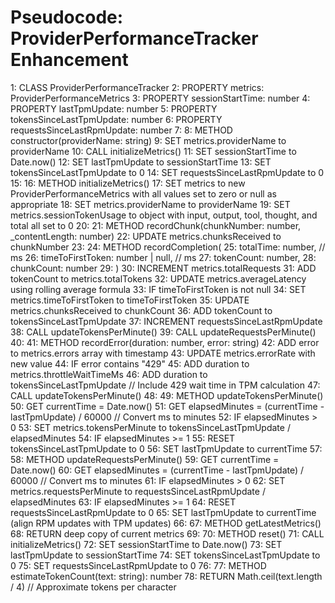# Pseudocode: ProviderPerformanceTracker Enhancement

1: CLASS ProviderPerformanceTracker
2:   PROPERTY metrics: ProviderPerformanceMetrics
3:   PROPERTY sessionStartTime: number
4:   PROPERTY lastTpmUpdate: number
5:   PROPERTY tokensSinceLastTpmUpdate: number
6:   PROPERTY requestsSinceLastRpmUpdate: number
7: 
8:   METHOD constructor(providerName: string)
9:     SET metrics.providerName to providerName
10:     CALL initializeMetrics()
11:     SET sessionStartTime to Date.now()
12:     SET lastTpmUpdate to sessionStartTime
13:     SET tokensSinceLastTpmUpdate to 0
14:     SET requestsSinceLastRpmUpdate to 0
15: 
16:   METHOD initializeMetrics()
17:     SET metrics to new ProviderPerformanceMetrics with all values set to zero or null as appropriate
18:     SET metrics.providerName to providerName
19:     SET metrics.sessionTokenUsage to object with input, output, tool, thought, and total all set to 0
20: 
21:   METHOD recordChunk(chunkNumber: number, _contentLength: number)
22:     UPDATE metrics.chunksReceived to chunkNumber
23: 
24:   METHOD recordCompletion(
25:     totalTime: number, // ms
26:     timeToFirstToken: number | null, // ms
27:     tokenCount: number, 
28:     chunkCount: number
29:   )
30:     INCREMENT metrics.totalRequests
31:     ADD tokenCount to metrics.totalTokens
32:     UPDATE metrics.averageLatency using rolling average formula
33:     IF timeToFirstToken is not null
34:       SET metrics.timeToFirstToken to timeToFirstToken
35:     UPDATE metrics.chunksReceived to chunkCount
36:     ADD tokenCount to tokensSinceLastTpmUpdate
37:     INCREMENT requestsSinceLastRpmUpdate
38:     CALL updateTokensPerMinute()
39:     CALL updateRequestsPerMinute()
40: 
41:   METHOD recordError(duration: number, error: string)
42:     ADD error to metrics.errors array with timestamp
43:     UPDATE metrics.errorRate with new value
44:     IF error contains "429"
45:       ADD duration to metrics.throttleWaitTimeMs
46:       ADD duration to tokensSinceLastTpmUpdate // Include 429 wait time in TPM calculation
47:       CALL updateTokensPerMinute()
48: 
49:   METHOD updateTokensPerMinute()
50:     GET currentTime = Date.now()
51:     GET elapsedMinutes = (currentTime - lastTpmUpdate) / 60000 // Convert ms to minutes
52:     IF elapsedMinutes > 0
53:       SET metrics.tokensPerMinute to tokensSinceLastTpmUpdate / elapsedMinutes
54:       IF elapsedMinutes >= 1
55:         RESET tokensSinceLastTpmUpdate to 0
56:         SET lastTpmUpdate to currentTime
57: 
58:   METHOD updateRequestsPerMinute()
59:     GET currentTime = Date.now()
60:     GET elapsedMinutes = (currentTime - lastTpmUpdate) / 60000 // Convert ms to minutes
61:     IF elapsedMinutes > 0
62:       SET metrics.requestsPerMinute to requestsSinceLastRpmUpdate / elapsedMinutes
63:       IF elapsedMinutes >= 1
64:       RESET requestsSinceLastRpmUpdate to 0
65:       SET lastTpmUpdate to currentTime (align RPM updates with TPM updates)
66: 
67:   METHOD getLatestMetrics()
68:     RETURN deep copy of current metrics
69: 
70:   METHOD reset()
71:     CALL initializeMetrics()
72:     SET sessionStartTime to Date.now()
73:     SET lastTpmUpdate to sessionStartTime
74:     SET tokensSinceLastTpmUpdate to 0
75:     SET requestsSinceLastRpmUpdate to 0
76: 
77:   METHOD estimateTokenCount(text: string): number
78:     RETURN Math.ceil(text.length / 4) // Approximate tokens per character